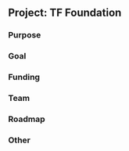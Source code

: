 ## Project: TF Foundation

### Purpose



### Goal



### Funding



### Team




### Roadmap




### Other